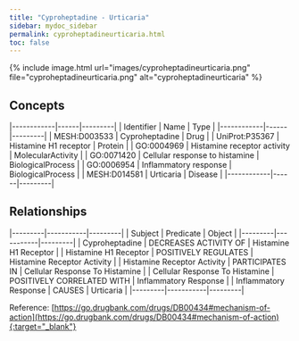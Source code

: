 ```yaml
---
title: "Cyproheptadine - Urticaria"
sidebar: mydoc_sidebar
permalink: cyproheptadineurticaria.html
toc: false 
---
```


{% include image.html url="images/cyproheptadineurticaria.png" file="cyproheptadineurticaria.png" alt="cyproheptadineurticaria" %}

## Concepts

|------------|------|---------|
| Identifier | Name | Type    |
|------------|------|---------|
| MESH:D003533 | Cyproheptadine | Drug |
| UniProt:P35367 | Histamine H1 receptor | Protein |
| GO:0004969 | Histamine receptor activity | MolecularActivity |
| GO:0071420 | Cellular response to histamine | BiologicalProcess |
| GO:0006954 | Inflammatory response | BiologicalProcess |
| MESH:D014581 | Urticaria | Disease |
|------------|------|---------|

## Relationships

|---------|-----------|---------|
| Subject | Predicate | Object  |
|---------|-----------|---------|
| Cyproheptadine | DECREASES ACTIVITY OF | Histamine H1 Receptor |
| Histamine H1 Receptor | POSITIVELY REGULATES | Histamine Receptor Activity |
| Histamine Receptor Activity | PARTICIPATES IN | Cellular Response To Histamine |
| Cellular Response To Histamine | POSITIVELY CORRELATED WITH | Inflammatory Response |
| Inflammatory Response | CAUSES | Urticaria |
|---------|-----------|---------|

Reference: [https://go.drugbank.com/drugs/DB00434#mechanism-of-action](https://go.drugbank.com/drugs/DB00434#mechanism-of-action){:target="_blank"}